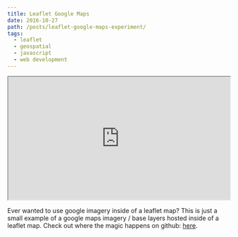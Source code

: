 ```yaml
---
title: Leaflet Google Maps
date: 2016-10-27
path: /posts/leaflet-google-maps-experiment/
tags:
  - leaflet
  - geospatial
  - javascript
  - web development
---
```


<iframe style="height: 280px; width: 100%;" src="https://stonelinks.github.io/leaflet-google-maps-experiment/"></iframe>

Ever wanted to use google imagery inside of a leaflet map? This is just a small example of a google maps imagery / base layers hosted inside of a leaflet map. Check out where the magic happens on github: [here](https://github.com/Stonelinks/leaflet-google-maps-experiment/blob/master/src/leaflet-google.js).

<div class="summary-end"></div>
